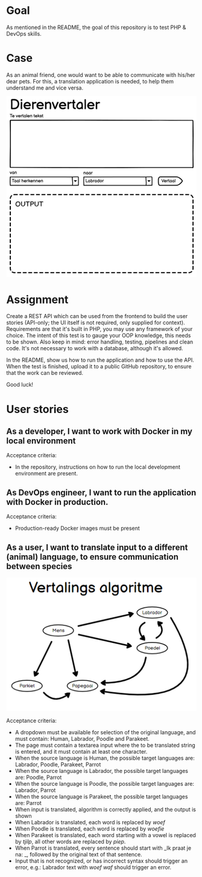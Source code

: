 Goal
====

As mentioned in the README, the goal of this repository is to test PHP & DevOps skills.

# Case

As an animal friend, one would want to be able to communicate with his/her dear pets. For this, a translation
application is needed, to help them understand me and vice versa.

![Animal translator UI](images/animal-translator-ui.png)

# Assignment

Create a REST API which can be used from the frontend to build the user stories (API-only; the UI itself is not
required, only supplied for context). Requirements are that it's built in PHP, you may use any framework of your choice.
The intent of this test is to gauge your OOP knowledge, this needs to be shown. Also keep in mind: error handling,
testing, pipelines and clean code. It's not necessary to work with a database, although it's allowed.

In the README, show us how to run the application and how to use the API. When the test is finished, upload it to a
public GitHub repository, to ensure that the work can be reviewed.

Good luck!

# User stories

## As a developer, I want to work with Docker in my local environment

Acceptance criteria:

* In the repository, instructions on how to run the local development environment are present.

## As DevOps engineer, I want to run the application with Docker in production.

Acceptance criteria:

* Production-ready Docker images must be present

## As a user, I want to translate input to a different (animal) language, to ensure communication between species

![Translation algorithm](images/translation-algorithm.png)

Acceptance criteria:

* A dropdown must be available for selection of the original language, and must contain: Human, Labrador, Poodle and
  Parakeet.
* The page must contain a textarea input where the to be translated string is entered, and it must contain at least one
  character.
* When the source language is Human, the possible target languages are: Labrador, Poodle, Parakeet, Parrot
* When the source language is Labrador, the possible target languages are: Poodle, Parrot
* When the source language is Poodle, the possible target languages are: Labrador, Parrot
* When the source language is Parakeet, the possible target languages are: Parrot
* When input is translated, algorithm is correctly applied, and the output is shown
* When Labrador is translated, each word is replaced by _woef_
* When Poodle is translated, each word is replaced by _woefie_
* When Parakeet is translated, each word starting with a vowel is replaced by _tjilp_, all other words are replaced by
  _piep_.
* When Parrot is translated, every sentence should start with _Ik praat je na: _, followed by the original text of that
  sentence.
* Input that is not recognized, or has incorrect syntax should trigger an error, e.g.: Labrador text with _woef waf_
  should trigger an error.
